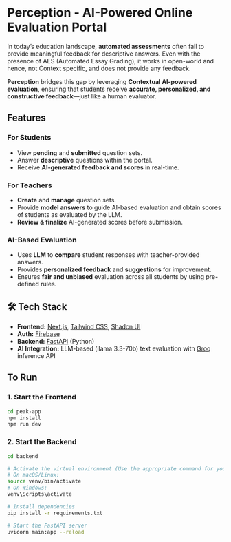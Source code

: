# Perception - AI-Powered Online Evaluation Portal

In today’s education landscape, **automated assessments** often fail to provide meaningful feedback for descriptive answers.
Even with the presence of AES (Automated Essay Grading), it works in open-world and hence, not Context specific, and does not provide any feedback.

**Perception** bridges this gap by leveraging **Contextual AI-powered evaluation**, ensuring that students receive **accurate, personalized, and constructive feedback**—just like a human evaluator.

## Features

### **For Students**

- View **pending** and **submitted** question sets.
- Answer **descriptive** questions within the portal.
- Receive **AI-generated feedback and scores** in real-time.

### **For Teachers**

- **Create** and **manage** question sets.
- Provide **model answers** to guide AI-based evaluation and obtain scores of students as evaluated by the LLM.
- **Review & finalize** AI-generated scores before submission.

### **AI-Based Evaluation**

- Uses **LLM** to **compare** student responses with teacher-provided answers.
- Provides **personalized feedback** and **suggestions** for improvement.
- Ensures **fair and unbiased** evaluation across all students by using pre-defined rules.


## 🛠 Tech Stack

- **Frontend:** [Next.js](https://nextjs.org/), [Tailwind CSS](https://tailwindcss.com/), [Shadcn UI](https://ui.shadcn.com/) 
- **Auth:** [Firebase](https://firebase.google.com/)
- **Backend:** [FastAPI](https://fastapi.tiangolo.com/) (Python)
- **AI Integration:** LLM-based (llama 3.3-70b) text evaluation with [Groq](https://groq.com/) inference API

## To Run

### 1. Start the Frontend  

```bash
cd peak-app
npm install
npm run dev
```

### 2. Start the Backend  

```bash
cd backend

# Activate the virtual environment (Use the appropriate command for your OS)
# On macOS/Linux:
source venv/bin/activate
# On Windows:
venv\Scripts\activate

# Install dependencies
pip install -r requirements.txt

# Start the FastAPI server
uvicorn main:app --reload
```

